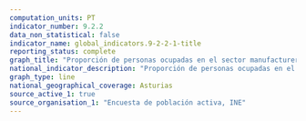 ```yaml
---
computation_units: PT
indicator_number: 9.2.2
data_non_statistical: false
indicator_name: global_indicators.9-2-2-1-title
reporting_status: complete
graph_title: "Proporción de personas ocupadas en el sector manufacturero"
national_indicator_description: "Proporción de personas ocupadas en el sector manufacturero"
graph_type: line
national_geographical_coverage: Asturias
source_active_1: true
source_organisation_1: "Encuesta de población activa, INE"
---
```

